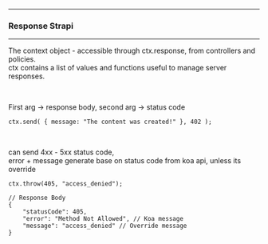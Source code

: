 <hr/>

### Response Strapi

<hr/>

The context object - accessible through ctx.response, from controllers and policies.  
ctx contains a list of values and functions useful to manage server responses.

<br/>

First arg -> response body, second arg -> status code

```
ctx.send( { message: "The content was created!" }, 402 );
```

<br/>

can send 4xx - 5xx status code,  
error + message generate base on status code from koa api, unless its override

```
ctx.throw(405, "access_denied");

// Response Body
{
    "statusCode": 405,
    "error": "Method Not Allowed", // Koa message
    "message": "access_denied" // Override message
}
```
